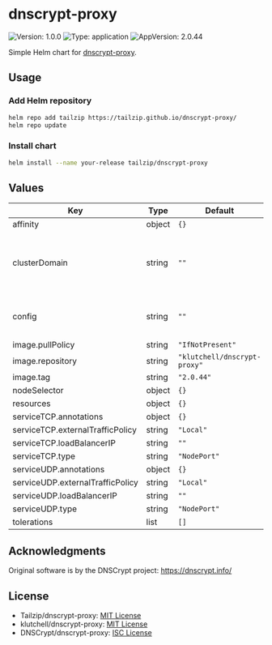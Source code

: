 # dnscrypt-proxy

![Version: 1.0.0](https://img.shields.io/badge/Version-1.0.0-informational?style=flat-square) ![Type: application](https://img.shields.io/badge/Type-application-informational?style=flat-square) ![AppVersion: 2.0.44](https://img.shields.io/badge/AppVersion-2.0.44-informational?style=flat-square)

Simple Helm chart for [dnscrypt-proxy](https://github.com/DNSCrypt/dnscrypt-proxy).

## Usage

### Add Helm repository

```sh
helm repo add tailzip https://tailzip.github.io/dnscrypt-proxy/
helm repo update
```

### Install chart

```sh
helm install --name your-release tailzip/dnscrypt-proxy
```

## Values

| Key | Type | Default | Description |
|-----|------|---------|-------------|
| affinity | object | `{}` |  |
| clusterDomain | string | `""` | used for Helm chart testing only (see [test-dns-proxy.yaml](./charts/dnscrypt-proxy/templates/tests/test-dns-proxy.yaml)) |
| config | string | `""` | dnscrypt-proxy TOML configuration ([see docs](https://github.com/DNSCrypt/dnscrypt-proxy/wiki/Configuration)) |
| image.pullPolicy | string | `"IfNotPresent"` |  |
| image.repository | string | `"klutchell/dnscrypt-proxy"` |  |
| image.tag | string | `"2.0.44"` |  |
| nodeSelector | object | `{}` |  |
| resources | object | `{}` |  |
| serviceTCP.annotations | object | `{}` |  |
| serviceTCP.externalTrafficPolicy | string | `"Local"` |  |
| serviceTCP.loadBalancerIP | string | `""` |  |
| serviceTCP.type | string | `"NodePort"` |  |
| serviceUDP.annotations | object | `{}` |  |
| serviceUDP.externalTrafficPolicy | string | `"Local"` |  |
| serviceUDP.loadBalancerIP | string | `""` |  |
| serviceUDP.type | string | `"NodePort"` |  |
| tolerations | list | `[]` |  |

## Acknowledgments

Original software is by the DNSCrypt project: <https://dnscrypt.info/>

## License

- Tailzip/dnscrypt-proxy: [MIT License](./LICENSE)
- klutchell/dnscrypt-proxy: [MIT License](https://github.com/klutchell/dnscrypt-proxy/blob/master/LICENSE)
- DNSCrypt/dnscrypt-proxy: [ISC License](https://github.com/DNSCrypt/dnscrypt-proxy/blob/master/LICENSE)
